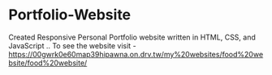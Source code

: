 # Portfolio-Website
Created Responsive Personal Portfolio website written in HTML, CSS, and JavaScript .. To see the website visit - https://00gwrk0e60map39hipawna.on.drv.tw/my%20websites/food%20website/food%20website/ 

